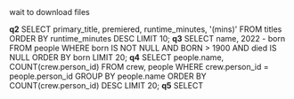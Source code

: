 <!-->wait to download files<!-->
**q2** 
SELECT primary_title, premiered, runtime_minutes, '(mins)' 
FROM titles
ORDER BY runtime_minutes DESC
LIMIT 10;
**q3**
SELECT name, 2022 - born
FROM people
WHERE born IS NOT NULL
AND BORN > 1900
AND died IS NULL
ORDER BY born
LIMIT 20;
**q4**
SELECT people.name, COUNT(crew.person_id)
FROM crew, people
WHERE crew.person_id = people.person_id
GROUP BY people.name
ORDER BY COUNT(crew.person_id) DESC
LIMIT 20;
**q5**
SELECT 
